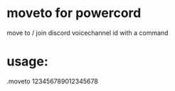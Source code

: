 # moveto for powercord

move to / join discord voicechannel id with a command

# usage:
.moveto 123456789012345678

